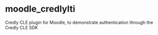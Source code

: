 # moodle_credlylti
Credly CLE plugin for Moodle, to demonstrate authentication through the Credly CLE SDK
